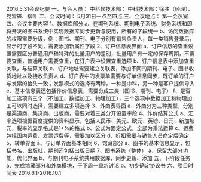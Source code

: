 2016.5.31会议纪要
一、与会人员：
	中科软技术部：
	中科技术部：徐胜（经理）、党雷锋、柳叶
二、会议时间：
	5月31日一点至四点
三、会议地点：
	第一会议室
四、会议主要内容
	1、数据库部分
		a、在期刊系统、期刊电子系统、财务系统和即将开发的图书系统中实现数据库同步更新与使用，所有的字段统一
		b、访问数据库的权限需要分级，例：图书、期刊、电子分别有销售负责人，每一类销售登录后，显示的字段不同，需要添加新属性字段
	2、订户信息表界面
		a、订户信息的查重设置需要区分普通用户和特殊的批量用户的差别，批量用户有一定的保存周期，不需要查重，普通用户需要查重，在订户表中设置查重选项
		b、订户信息表中添加查重关联，与结算关联
		c、订户地址需要建立关联表，添加不同的期刊、电子、图书收货地址以及接收负责人
		d、订户表中的发票单需要与订单信息同步，既订单的订户与发票的抬头一致；发票模式的选择有两种，一种是中科，另一种是客户提供导入
		e、基本信息表还包括作价信息表，需要分成三类（图书、期刊、电子）
		f、是否加工选项有三个（不加工、数据加工、物理加工），三个选项中数据加工和物理加工可以同时选择，需要建立多项选择
	3、外商表界面
		a、外商分为三种类型，分别是渠道商、集货商、出版商，需要对着三类分开设置字段
	4、作价结算公式
		a、汇率选项根据百度提供的资料显示，包括人民币、美元、欧元、英镑、日元、新加坡元，税率的显示格式是1+%的格式
		b、公式为固定公式，全部为乘法运算
		c、运费包括国内运费、发票运费等，需要加以区分
		d、折扣需要与销售人员商定后确定
	5、转单界面
		a、与订单界面基本相同
	6、馆藏部分
		a、图书的基本信息显示，包括书名、出版社，期刊还包括出版日期
	7、图书系统（整体）
		a、保留大部分功能，优化界面
		b、与期刊电子系统共用数据库，同步更新、添加
五、下阶段任务
	a、完成馆藏部分和外商模块，于下周一重新讨论
	b、初步确定协议书
六、项目时间表
	2016.6.1-2016.10.1
